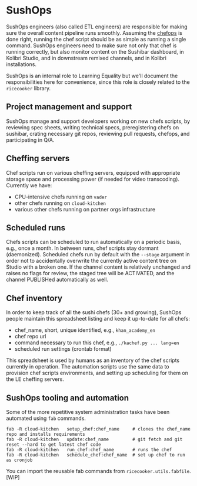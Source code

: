 SushOps
=======
SushOps engineers (also called ETL engineers) are responsible for making sure
the overall content pipeline runs smoothly. Assuming the [chefops](./chefops.md)
is done right, running the chef script should be as simple as running a single command.
SushOps engineers need to make sure not only that chef is running correctly,
but also monitor content on the Sushibar dashboard, in Kolibri Studio, and in 
downstream remixed channels, and in Kolibri installations.

SushOps is an internal role to Learning Equality but we'll document the responsibilities
here for convenience, since this role is closely related to the `ricecooker` library.



Project management and support
------------------------------
SushOps manage and support developers working on new chefs scripts, by reviewing
spec sheets, writing technical specs, preregistering chefs on sushibar, crating
necessary git repos, reviewing pull requests, chefops, and participating in Q/A.


Cheffing servers
----------------
Chef scripts run on various cheffing servers, equipped with appropriate storage
space and processing power (if needed for video transcoding). Currently we have:
  - CPU-intensive chefs running on `vader`
  - other chefs running on `cloud-kitchen`
  - various other chefs running on partner orgs infrastructure


Scheduled runs
--------------
Chefs scripts can be scheduled to run automatically on a periodic basis, e.g.,
once a month. In between runs, chef scripts stay dormant (daemonized).
Scheduled chefs run by default with the `--stage` argument in order not to
accidentally overwrite the currently active content tree on Studio with a broken one.
If the channel content is relatively unchanged and raises no flags for review,
the staged tree will be ACTIVATED, and the channel PUBLISHed automatically as well.


Chef inventory
--------------
In order to keep track of all the sushi chefs (30+ and growing), SushOps people
maintain this spreadsheet listing and keep it up-to-date for all chefs:
  - chef_name, short, unique identified, e.g., `khan_academy_en`
  - chef repo url
  - command necessary to run this chef, e.g., `./kachef.py ... lang=en`
  - scheduled run settings (crontab format)

This spreadsheet is used by humans as an inventory of the chef scripts currently
in operation. The automation scripts use the same data to provision chef scripts
environments, and setting up scheduling for them on the LE cheffing servers.


SushOps tooling and automation
------------------------------
Some of the more repetitive system administration tasks have been automated using
`fab` commands.

    fab -R cloud-kitchen   setup_chef:chef_name     # clones the chef_name repo and installs requirements
    fab -R cloud-kitchen   update:chef_name         # git fetch and git reset --hard to get latest chef code
    fab -R cloud-kitchen   run_chef:chef_name       # runs the chef
    fab -R cloud-kitchen   schedule_chef:chef_name  # set up chef to run as cronjob

You can import the reusable fab commands from `ricecooker.utils.fabfile`. [WIP]
